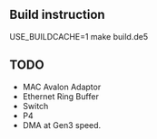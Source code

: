 ## Build instruction

USE_BUILDCACHE=1 make build.de5

## TODO ##

* MAC Avalon Adaptor
* Ethernet Ring Buffer
* Switch
* P4
* DMA at Gen3 speed.
